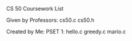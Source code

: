 CS 50 Coursework List

Given by Professors:
cs50.c
cs50.h

Created by Me:
PSET 1:
hello.c
greedy.c
mario.c
